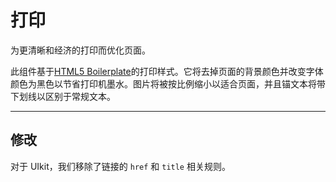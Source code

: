 # 打印

<p class="uk-text-lead">为更清晰和经济的打印而优化页面。</p>

此组件基于[HTML5 Boilerplate](https://github.com/h5bp/html5-boilerplate)的打印样式。它将去掉页面的背景颜色并改变字体颜色为黑色以节省打印机墨水。图片将被按比例缩小以适合页面，并且锚文本将带下划线以区别于常规文本。

***

## 修改

对于 UIkit，我们移除了链接的 `href` 和 `title` 相关规则。

